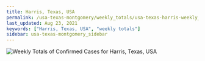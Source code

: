 ```yaml
---
title: Harris, Texas, USA
permalink: /usa-texas-montgomery/weekly_totals/usa-texas-harris-weekly_totals.html
last_updated: Aug 23, 2021
keywords: ["Harris, Texas, USA", "weekly totals"]
sidebar: usa-texas-montgomery_sidebar
---
```


![Weekly Totals of Confirmed Cases for Harris, Texas, USA](/covid_tracker/images/graphs/usa-texas-harris-weekly_totals_graph.png)
